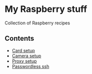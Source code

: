 # My Raspberry stuff

Collection of Raspberry recipes

## Contents

* [Card setup](/docs/card_setup)
* [Camera setup](/docs/camera_setup)
* [Proxy setup](/docs/proxy_setup)
* [Passwordless ssh](/docs/passwordless_ssh_setup)
